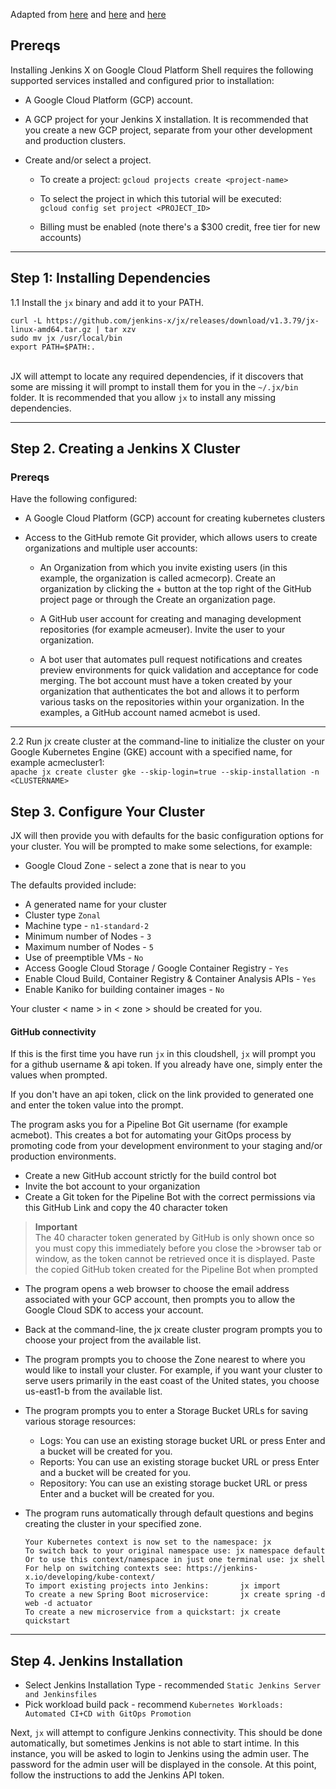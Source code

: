 
Adapted from [here](https://go.cloudbees.com/docs/cloudbees-jenkins-x-distribution/installation/gcp/) and [here](http://gmacario.github.io/2018/10/09/install-jenkinsx-on-gcp.html) and [here](https://github.com/jenkins-x/jx-tutorial/edit/master/tutorials/install-jx-on-gke/lesson.md)

## Prereqs
Installing Jenkins X on Google Cloud Platform Shell requires the following supported services installed and configured prior to installation:

* A Google Cloud Platform (GCP) account.

* A GCP project for your Jenkins X installation. It is recommended that you create a new GCP project, separate from your other development and production clusters.

* Create and/or select a project.
  
   * To create a project: `gcloud projects create <project-name>`
   * To select the project in which this tutorial will be executed: 
<br>`gcloud config set project <PROJECT_ID>`
         
  * Billing must be enabled (note there's a $300 credit, free tier for new accounts)



---

## Step 1: Installing Dependencies

1.1 Install the `jx` binary and add it to your PATH.


`curl -L https://github.com/jenkins-x/jx/releases/download/v1.3.79/jx-linux-amd64.tar.gz | tar xzv`<br>
`sudo mv jx /usr/local/bin`<br>
`export PATH=$PATH:.`<br>
<br>

JX will attempt to locate any required dependencies, if it discovers that some are missing it will prompt to install them for you in the `~/.jx/bin` folder.  It is recommended that
you allow `jx` to install any missing dependencies.


---


## Step 2. Creating a Jenkins X Cluster

### Prereqs
Have the following configured:

* A Google Cloud Platform (GCP) account for creating kubernetes clusters

* Access to the GitHub remote Git provider, which allows users to create organizations and multiple user accounts:

    * An Organization from which you invite existing users (in this example, the organization is called acmecorp). Create an organization by clicking the + button at the top right of the GitHub project page or through the Create an organization page.

    * A GitHub user account for creating and managing development repositories (for example acmeuser). Invite the user to your organization.

    * A bot user that automates pull request notifications and creates preview environments for quick validation and acceptance for code merging. The bot account must have a token created by your organization that authenticates the bot and allows it to perform various tasks on the repositories within your organization. In the examples, a GitHub account named acmebot is used.

---

2.2 Run jx create cluster at the command-line to initialize the cluster on your Google Kubernetes Engine (GKE) account with a specified name, for example acmecluster1:<br>
     ```apache
      jx create cluster gke --skip-login=true --skip-installation -n 
      <CLUSTERNAME>
     ```

## Step 3. Configure Your Cluster

JX will then provide you with defaults for the basic configuration options for your cluster. You will be prompted to make some selections, for example:

* Google Cloud Zone - select a zone that is near to you

The defaults provided include:
* A generated name for your cluster
* Cluster type `Zonal`
* Machine type - `n1-standard-2`
* Minimum number of Nodes - `3`
* Maximum number of Nodes - `5`
* Use of preemptible VMs - `No`
* Access Google Cloud Storage / Google Container Registry - `Yes`
* Enable Cloud Build, Container Registry & Container Analysis APIs - `Yes`
* Enable Kaniko for building container images - `No`

Your cluster < name > in < zone > should be created for you.

#### GitHub connectivity

If this is the first time you have run `jx` in this cloudshell, `jx` will prompt you for a github username & api token.  If you already have one, simply enter the values when prompted. 

If you don't have an api token, click on the link provided to generated one and enter the token value into the prompt.

The program asks you for a Pipeline Bot Git username (for example acmebot). This creates a bot for automating your GitOps process by promoting code from your development environment to your staging and/or production environments.
* Create a new GitHub account strictly for the build control bot
* Invite the bot account to your organization
* Create a Git token for the Pipeline Bot with the correct permissions via this GitHub Link and copy the 40 character token

> **Important**<br>
> The 40 character token generated by GitHub is only shown once so you must copy this immediately before you close the >browser tab or window, as the token cannot be retrieved once it is displayed.
> Paste the copied GitHub token created for the Pipeline Bot when prompted

* The program opens a web browser to choose the email address associated with your GCP account, then prompts you to allow the Google Cloud SDK to access your account.

* Back at the command-line, the jx create cluster program prompts you to choose your project from the available list.

* The program prompts you to choose the Zone nearest to where you would like to install your cluster. For example, if you want your cluster to serve users primarily in the east coast of the United states, you choose us-east1-b from the available list.

* The program prompts you to enter a Storage Bucket URLs for saving various storage resources:
    * Logs: You can use an existing storage bucket URL or press Enter and a bucket will be created for you.
    * Reports: You can use an existing storage bucket URL or press Enter and a bucket will be created for you.
    * Repository: You can use an existing storage bucket URL or press Enter and a bucket will be created for you.

* The program runs automatically through default questions and begins creating the cluster in your specified zone.

     `Your Kubernetes context is now set to the namespace: jx`<br>
     `To switch back to your original namespace use: jx namespace default`<br>
     `Or to use this context/namespace in just one terminal use: jx shell`<br>
     `For help on switching contexts see: https://jenkins-x.io/developing/kube-context/` <br>
     `To import existing projects into Jenkins:       jx import` <br>
     `To create a new Spring Boot microservice:       jx create spring -d web -d actuator` <br>
     `To create a new microservice from a quickstart: jx create quickstart` <br>


---

## Step 4. Jenkins Installation  

* Select Jenkins Installation Type - recommended `Static Jenkins Server and Jenkinsfiles`
* Pick workload build pack - recommend `Kubernetes Workloads: Automated CI+CD with GitOps Promotion`

Next, `jx` will attempt to configure Jenkins connectivity.  This should be done automatically, 
but sometimes Jenkins is not able to start intime.  In this instance, you will be asked to 
login to Jenkins using the admin user.  The password for the admin user will be displayed in the 
console.  At this point, follow the instructions to add the Jenkins API token.



